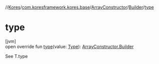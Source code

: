 //[Kores](../../../../index.md)/[com.koresframework.kores.base](../../index.md)/[ArrayConstructor](../index.md)/[Builder](index.md)/[type](type.md)

# type

[jvm]\
open override fun [type](type.md)(value: [Type](https://docs.oracle.com/javase/8/docs/api/java/lang/reflect/Type.html)): [ArrayConstructor.Builder](index.md)

See T.type
